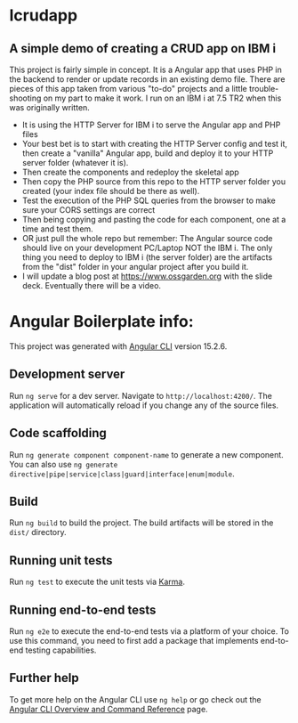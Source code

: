 # Icrudapp

## A simple demo of creating a CRUD app on IBM i

This project is fairly simple in concept.  It is a Angular app that uses PHP in the backend to render or update records in an existing demo file.  There are pieces of this app taken from various "to-do" projects and a little trouble-shooting on my part to make it work.  I run on an IBM i at 7.5 TR2 when this was originally written.

* It is using the HTTP Server for IBM i to serve the Angular app and PHP files
* Your best bet is to start with creating the HTTP Server config and test it, then create a "vanilla" Angular app, build and deploy it to your HTTP server folder (whatever it is).
* Then create the components and redeploy the skeletal app
* Then copy the PHP source from this repo to the HTTP server folder you created (your index file should be there as well).
* Test the execution of the PHP SQL queries from the browser to make sure your CORS settings are correct
* Then being copying and pasting the code for each component, one at a time and test them.
* OR just pull the whole repo but remember:  The Angular source code should live on your development PC/Laptop NOT the IBM i.  The only thing you need to deploy to IBM i (the server folder) are the artifacts from the "dist" folder in your angular project after you build it.
* I will update a blog post at https://www.ossgarden.org with the slide deck.  Eventually there will be a video.

# Angular Boilerplate info:
This project was generated with [Angular CLI](https://github.com/angular/angular-cli) version 15.2.6.

## Development server

Run `ng serve` for a dev server. Navigate to `http://localhost:4200/`. The application will automatically reload if you change any of the source files.

## Code scaffolding

Run `ng generate component component-name` to generate a new component. You can also use `ng generate directive|pipe|service|class|guard|interface|enum|module`.

## Build

Run `ng build` to build the project. The build artifacts will be stored in the `dist/` directory.

## Running unit tests

Run `ng test` to execute the unit tests via [Karma](https://karma-runner.github.io).

## Running end-to-end tests

Run `ng e2e` to execute the end-to-end tests via a platform of your choice. To use this command, you need to first add a package that implements end-to-end testing capabilities.

## Further help

To get more help on the Angular CLI use `ng help` or go check out the [Angular CLI Overview and Command Reference](https://angular.io/cli) page.
